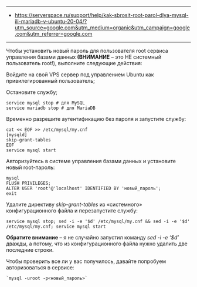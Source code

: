 
---

- https://serverspace.ru/support/help/kak-sbrosit-root-parol-dlya-mysql-ili-mariadb-v-ubuntu-20-04/?utm_source=google.com&utm_medium=organic&utm_campaign=google.com&utm_referrer=google.com

---

Чтобы установить новый пароль для пользователя root сервиса управления базами данных **(ВНИМАНИЕ** – это НЕ системный пользователь root!), выполните следующие действия:

Войдите на свой VPS сервер под управлением Ubuntu как привилегированный пользователь;

Остановите службу;
```
service mysql stop # для MySQL
service mariadb stop # для MariaDB
```

Временно разрешите аутентификацию без пароля и запустите службу:
```
cat << EOF >> /etc/mysql/my.cnf
[mysqld]
skip-grant-tables
EOF
service mysql start
```

Авторизуйтесь в системе управления базами данных и установите новый root-пароль:
```
mysql
FLUSH PRIVILEGES;
ALTER USER 'root'@'localhost' IDENTIFIED BY 'новый_пароль';
exit
```

Удалите директиву _skip-grant-tables_ из «системного» конфигурационного файла и перезапустите службу:
```
service mysql stop; sed -i -e '$d' /etc/mysql/my.cnf && sed -i -e '$d' /etc/mysql/my.cnf; service mysql start
```

**Обратите внимание** – я не случайно запустил команду _sed -i -e ‘$d’_ дважды, а потому, что из конфигурационного файла нужно удалить две последние строки.


Чтобы проверить все ли у вас получилось, давайте попробуем авторизоваться в сервисе:
```
`mysql -uroot -p<новый_пароль>`
```

